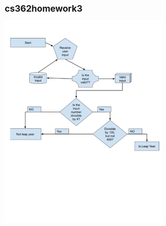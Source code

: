# cs362homework3
![ReadMeFlowchart](https://github.com/Robert-Collins-CS/cs362homework3/blob/main/flowchart.png)

